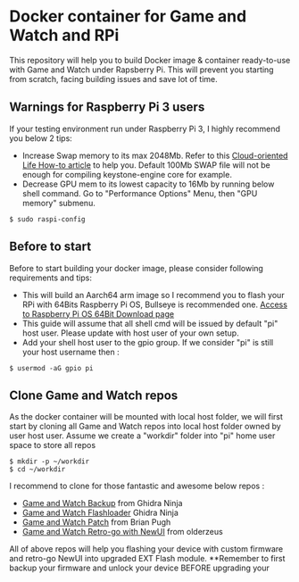 # Docker container for Game and Watch and RPi

This repository will help you to build Docker image & container ready-to-use with Game and Watch under Rapsberry Pi.
This will prevent you starting from scratch, facing building issues and save lot of time.


## Warnings for Raspberry Pi 3 users
If your testing environment run under Raspberry Pi 3, I highly recommend you below 2 tips:
- Increase Swap memory to its max 2048Mb. Refer to this [Cloud-oriented Life How-to article](https://cloudolife.com/2021/01/01/Raspberry-Pi/Resizing-or-disable-Swap-Size/) to help you. Default 100Mb SWAP file will not be enough for compiling keystone-engine core for example.
- Decrease GPU mem to its lowest capacity to 16Mb by running below shell command. Go to "Performance Options" Menu, then "GPU memory" submenu.

`$ sudo raspi-config`

## Before to start
Before to start building your docker image, please consider following requirements and tips:
- This will build an Aarch64 arm image so I recommend you to flash your RPi with 64Bits Raspberry Pi OS, Bullseye is recommended one.  [Access to Raspberry Pi OS 64Bit Download page](https://www.raspberrypi.com/software/operating-systems/#raspberry-pi-os-64-bit)
- This guide will assume that all shell cmd will be issued by default "pi" host user. Please update with host user of your own setup.
- Add your shell host user to the gpio group. If we consider "pi" is still your host username then :

`$ usermod -aG gpio pi`

## Clone Game and Watch repos
As the docker container will be mounted with local host folder, we will first start by cloning all Game and Watch repos into local host folder owned by user host user.
Assume we create a "workdir" folder into "pi" home user space to store all repos
```
$ mkdir -p ~/workdir
$ cd ~/workdir
```
I recommend to clone for those fantastic and awesome below repos :
- [Game and Watch Backup](https://github.com/ghidraninja/game-and-watch-backup) from Ghidra Ninja
- [Game and Watch Flashloader](https://github.com/ghidraninja/game-and-watch-flashloader.git) Ghidra Ninja
- [Game and Watch Patch](https://github.com/BrianPugh/game-and-watch-patch) from Brian Pugh
- [Game and Watch Retro-go with NewUI](https://github.com/olderzeus/game-and-watch-retro-go) from olderzeus

All of above repos will help you flashing your device with custom firmware and retro-go NewUI into upgraded EXT Flash module.
**Remember to first backup your firmware and unlock your device BEFORE upgrading your 
